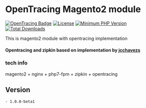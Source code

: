 # OpenTracing Magento2 module
[![OpenTracing Badge](https://img.shields.io/badge/OpenTracing-enabled-blue.svg)](http://opentracing.io)
[![License](https://img.shields.io/packagist/l/opentracing/opentracing.svg)](https://github.com/opentracing/opentracing-php/blob/master/LICENSE)
[![Minimum PHP Version](https://img.shields.io/badge/php-%3E%3D%207.0-8892BF.svg)](https://php.net/)
[![Total Downloads](https://poser.pugx.org/trysoft/magento2-opentracing/downloads)](https://packagist.org/packages/trysoft/magento2-opentracing)

This is magento2 module with opentracing implementation

#### Opentracing and zipkin based on implementation by [jcchavezs](https://github.com/opentracing/opentracing-php)

### tech info
magento2 + nginx + php7-fpm + zipkin + opentracing

## Version
    - 1.0.0-beta1
